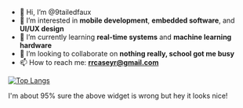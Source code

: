 - 👋 Hi, I’m @9tailedfaux
- 👀 I’m interested in **mobile development**, **embedded software**, and **UI/UX design**
- 🌱 I’m currently learning **real-time systems** and **machine learning hardware**
- 💞️ I’m looking to collaborate on **nothing really, school got me busy**
- 📫 How to reach me: **rrcaseyr@gmail.com**

[![Top Langs](https://github-readme-stats.vercel.app/api/top-langs/?username=9tailedfaux)]()

I'm about 95% sure the above widget is wrong but hey it looks nice!

<!---
9tailedfaux/9tailedfaux is a ✨ special ✨ repository because its `README.md` (this file) appears on your GitHub profile.
You can click the Preview link to take a look at your changes.
--->
